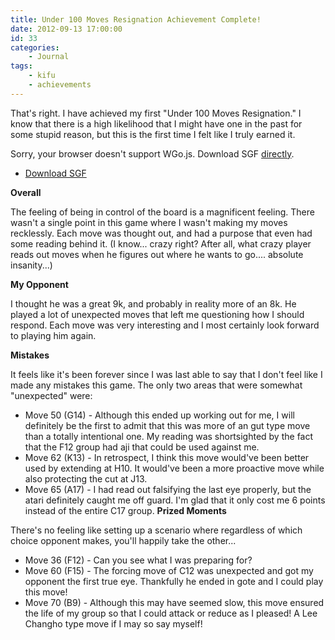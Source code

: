 ```yaml
---
title: Under 100 Moves Resignation Achievement Complete!
date: 2012-09-13 17:00:00
id: 33
categories:
	- Journal
tags:
	- kifu
	- achievements
---
```


That's right. I have achieved my first "Under 100 Moves Resignation." I know that there is a high likelihood that I might have one in the past for some stupid reason, but this is the first time I felt like I truly earned it.

<!--more-->

<article>
	<section data-wgo="/kifu/2012/2012.09.13-Under-100-Moves-Resignation.sgf" data-wgo-enablewheel="false" style="width: 100%">
	  <p>Sorry, your browser doesn't support WGo.js. Download SGF <a href="/kifu/2012/2012.09.13-Under-100-Moves-Resignation.sgf">directly</a>.</p>
	</section>
	<div><ul><li><a href="/kifu/2012/2012.09.13-Under-100-Moves-Resignation.sgf">Download SGF</a></li></ul></div>
</article>

**Overall**

The feeling of being in control of the board is a magnificent feeling. There wasn't a single point in this game where I wasn't making my moves recklessly. Each move was thought out, and had a purpose that even had some reading behind it. (I know... crazy right? After all, what crazy player reads out moves when he figures out where he wants to go.... absolute insanity...)

**My Opponent**

I thought he was a great 9k, and probably in reality more of an 8k. He played a lot of unexpected moves that left me questioning how I should respond. Each move was very interesting and I most certainly look forward to playing him again.

**Mistakes**

It feels like it's been forever since I was last able to say that I don't feel like I made any mistakes this game. The only two areas that were somewhat "unexpected" were:

*   Move 50 (G14) - Although this ended up working out for me, I will definitely be the first to admit that this was more of an gut type move than a totally intentional one. My reading was shortsighted by the fact that the F12 group had aji that could be used against me.
*   Move 62 (K13) - In retrospect, I think this move would've been better used by extending at H10\. It would've been a more proactive move while also protecting the cut at J13.
*   Move 65 (A17) - I had read out falsifying the last eye properly, but the atari definitely caught me off guard. I'm glad that it only cost me 6 points instead of the entire C17 group.
**Prized Moments**

There's no feeling like setting up a scenario where regardless of which choice opponent makes, you'll happily take the other...

*   Move 36 (F12) - Can you see what I was preparing for?
*   Move 60 (F15) - The forcing move of C12 was unexpected and got my opponent the first true eye. Thankfully he ended in gote and I could play this move!
*   Move 70 (B9) - Although this may have seemed slow, this move ensured the life of my group so that I could attack or reduce as I pleased! A Lee Changho type move if I may so say myself!